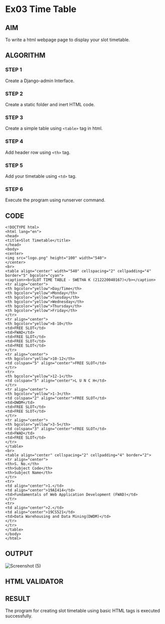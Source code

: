 # Ex03 Time Table

## AIM
To write a html webpage page to display your slot timetable.

## ALGORITHM
### STEP 1
Create a Django-admin Interface.

### STEP 2
Create a static folder and inert HTML code.

### STEP 3
Create a simple table using ```<table>``` tag in html.

### STEP 4
Add header row using ```<th>``` tag.

### STEP 5
Add your timetable using ```<td>``` tag.

### STEP 6
Execute the program using runserver command.

## CODE
```
<!DOCTYPE html>
<html lang="en">
<head>
<title>Slot Timetable</title>
</head>
<body>
<center>
<img src="logo.png" height="100" width="540">
</center>
<br>
<table align="center" width="540" cellspacing="2" cellpadding="4" border="5" bgcolor="cyan">
<caption><b>SLOT TIME TABLE - SWETHA K (212220040167)</b></caption>
<tr align="center">
<th bgcolor="yellow">Day/Time</th>
<th bgcolor="yellow">Monday</th>
<th bgcolor="yellow">Tuesday</th>
<th bgcolor="yellow">Wednesday</th>
<th bgcolor="yellow">Thursday</th>
<th bgcolor="yellow">Friday</th>
</tr>
<tr align="center">
<th bgcolor="yellow">8-10</th>
<td>FREE SLOT</td>
<td>FWAD</td>
<td>FREE SLOT</td>
<td>FREE SLOT</td>
<td>FREE SLOT</td>
</tr>
<tr align="center">
<th bgcolor="yellow">10-12</th>
<td colspan="5" align="center">FREE SLOT</td>
</tr>
<tr>
<th bgcolor="yellow">12-1</th>
<td colspan="5" align="center">L U N C H</td>
</tr>
<tr align="center">
<th bgcolor="yellow">1-3</th>
<td colspan="2" align="center">FREE SLOT</td>
<td>DWDM</td>
<td>FREE SLOT</td>
<td>FREE SLOT</td>
</tr>
<tr align="center">
<th bgcolor="yellow">3-5</th>
<td colspan="3" align="center">FREE SLOT</td>
<td>FWAD</td>
<td>FREE SLOT</td>
</tr>
</table>
<br>
<table align="center" cellspacing="2" cellpadding="4" border="2">
<tr align="center">
<th>S. No.</th>
<th>Subject Code</th>
<th>Subject Name</th>
</tr>
<tr>
<td align="center">1.</td>
<td align="center">19AI414</td>
<td>Fundamentals of Web Application Development (FWAD)</td>
</tr>
<tr>
<td align="center">2.</td>
<td align="center">19CS521</td>
<td>Data Warehousing and Data Mining(DWDM)</td>
</tr>
</tr>
</table>
</body>
</html>
```

## OUTPUT
![Screenshot (5)](https://github.com/SwethaReddy13/slot/assets/129032832/5d5520b3-2547-4400-866e-8c09e79c70bf)


## HTML VALIDATOR


## RESULT
The program for creating slot timetable using basic HTML tags is executed successfully.
